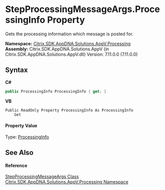 # StepProcessingMessageArgs.ProcessingInfo Property 
 

Gets the processing information which message is posted for.

**Namespace:**&nbsp;<a href="e89d7bb5-69e7-7aff-5732-d06b09ac746d">Citrix.SDK.AppDNA.Solutions.AppV.Processing</a><br />**Assembly:**&nbsp;Citrix.SDK.AppDNA.Solutions.AppV (in Citrix.SDK.AppDNA.Solutions.AppV.dll) Version: 7.11.0.0 (7.11.0.0)

## Syntax

**C#**
```csharp
public ProcessingInfo ProcessingInfo { get; }
```

**VB**
```vbnet
Public ReadOnly Property ProcessingInfo As ProcessingInfo
	Get
```


#### Property Value
Type: <a href="cca432f4-d0f8-7df7-7d56-6a77760a0d7f">ProcessingInfo</a>

## See Also


#### Reference
<a href="7eeb7ffb-0961-b85c-4b7e-f5f1fb665a46">StepProcessingMessageArgs Class</a><br /><a href="e89d7bb5-69e7-7aff-5732-d06b09ac746d">Citrix.SDK.AppDNA.Solutions.AppV.Processing Namespace</a><br />